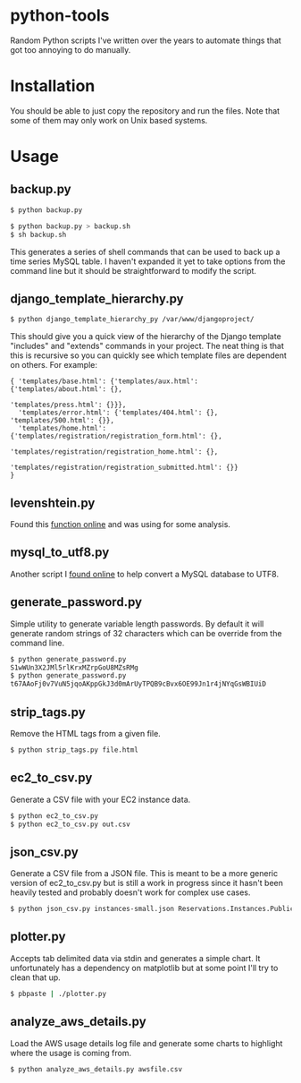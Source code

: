 # python-tools
Random Python scripts I've written over the years to automate things that got too annoying to do manually.

# Installation
You should be able to just copy the repository and run the files. Note that some of them may only work on Unix based systems.

# Usage

## backup.py
``` bash
$ python backup.py

$ python backup.py > backup.sh
$ sh backup.sh
```

This generates a series of shell commands that can be used to back up a time series MySQL table. I haven't expanded it yet to take options from the command line but it should be straightforward to modify the script.

## django_template_hierarchy.py
``` bash
$ python django_template_hierarchy_py /var/www/djangoproject/
```

This should give you a quick view of the hierarchy of the Django template "includes" and "extends" commands in your project. The neat thing is that this is recursive so you can quickly see which template files are dependent on others. For example:

```
{ 'templates/base.html': {'templates/aux.html': {'templates/about.html': {},
                                                 'templates/press.html': {}}},
  'templates/error.html': {'templates/404.html': {}, 'templates/500.html': {}},
  'templates/home.html': {'templates/registration/registration_form.html': {},
                         'templates/registration/registration_home.html': {},
                         'templates/registration/registration_submitted.html': {}}
}
```

## levenshtein.py

Found this [function online](http://hetland.org/coding/python/levenshtein.py) and was using for some analysis.

## mysql_to_utf8.py

Another script I [found online](http://stackoverflow.com/questions/2108824/mysql-incorrect-string-value-error-when-save-unicode-string-in-django/11597447#11597447) to help convert a MySQL database to UTF8.

## generate_password.py

Simple utility to generate variable length passwords. By default it will generate random strings of 32 characters which can be override from the command line.

``` bash
$ python generate_password.py
S1wWUn3X2JMl5rlKrxMZrpGoU8MZsRMg
$ python generate_password.py
t67AAoFj0v7VuN5jqoAKppGkJ3d0mArUyTPQB9cBvx6OE99Jn1r4jNYqGsWBIUiD
```

## strip_tags.py

Remove the HTML tags from a given file.

``` bash
$ python strip_tags.py file.html
```

## ec2_to_csv.py

Generate a CSV file with your EC2 instance data.

``` bash
$ python ec2_to_csv.py
$ python ec2_to_csv.py out.csv
```

## json_csv.py

Generate a CSV file from a JSON file. This is meant to be a more generic version of ec2_to_csv.py but is still a work in progress since it hasn't been heavily tested and probably doesn't work for complex use cases.

``` bash
$ python json_csv.py instances-small.json Reservations.Instances.PublicDnsName,Reservations.Instances.PrivateDnsName
```

## plotter.py

Accepts tab delimited data via stdin and generates a simple chart. It unfortunately has a dependency on matplotlib but at some point I'll try to clean that up.

``` bash
$ pbpaste | ./plotter.py
```

## analyze_aws_details.py

Load the AWS usage details log file and generate some charts to highlight where the usage is coming from.

``` bash
$ python analyze_aws_details.py awsfile.csv
```
